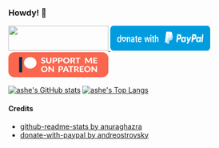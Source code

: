 ### Howdy! :cowboy_hat_face: 

<a href="https://ko-fi.com/G2G21QG14"><img src="https://ko-fi.com/img/githubbutton_sm.svg" width="200" height="50"> 
<a href="https://paypal.me/asheishyper"><img src="https://raw.githubusercontent.com/ashexs/ashexs/main/blue.svg" width="200" height="50"> 
<a href="https://patreon.com/ashexs"><img src="https://raw.githubusercontent.com/ashexs/ashexs/main/support-me-on-patreon-1.png" width="200" height="50">


[![ashe's GitHub stats](https://github-readme-stats-theta-six-84.vercel.app/api?username=ashexs&count_private=true&show_icons=true&title_color=30588C&text_color=A63F8A&icon_color=732959&border_color=401C33&bg_color=00010D)](https://github.com/ashexs/github-readme-stats)
[![ashe's Top Langs](https://github-readme-stats-theta-six-84.vercel.app/api/top-langs/?username=ashexs&layout=compact&title_color=30588C&text_color=A63F8A&icon_color=732959&border_color=401C33&bg_color=00010D)](https://github.com/ashexs/github-readme-stats)



#### Credits
- [github-readme-stats by anuraghazra](https://github.com/ashexs/github-readme-stats)
- [donate-with-paypal by andreostrovsky](https://github.com/andreostrovsky/donate-with-paypal)
